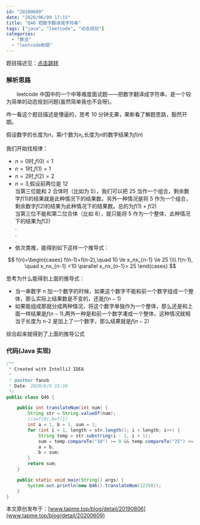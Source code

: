 ```yaml
---
id: "20200609"
date: "2020/06/09 17:15"
title: "Q46 把数字翻译成字符串"
tags: ["java", "leetcode", "动态规划"]
categories:
  - "算法"
  - "leetcode刷题"
---
```


题目描述见：[点击跳转](https://leetcode-cn.com/problems/ba-shu-zi-fan-yi-cheng-zi-fu-chuan-lcof/)

### 解析思路

&emsp;&emsp;leetcode 中国中的一个中等难度面试题——把数字翻译成字符串，是一个较为简单的动态规划问题(虽然简单我也不会呀)。

咋一看这个题目描述是懵逼的，思考 10 分钟无果，果断看了解题思路，豁然开朗。

假设数字的长度为$n$，第$i$个数为$x_i$,长度为$n$的数字结果为$f(n)$

我们开始找规律：

<!-- more -->

- $n=0$时,$f(0)=1$
- $n=1$时,$f(1)=1$
- $n=2$时,$f(2)=2$
- $n=3$,假设前两位是 12  
  当第三位能和 2 合体时（比如为 5），我们可以把 25 当作一个组合，剩余数字$f(1)$的结果就是此种情况下的结果数。另外一种情况是将 5 作为一个组合，剩余数字$f(2)$的结果为此种情况下的结果数。总的为$f(1)+f(2)$  
  当第三位不能和第二位合体（比如 8），就只能将 5 作为一个整体，此种情况下的结果为$f(2)$  
  .  
  .  
  .
- 依次类推，能得到如下这样一个推导式：

$$
f(n)=\begin{cases}
f(n-1)+f(n-2),\quad 10 \le x_nx_{n-1} \le 25 \\\\
f(n-1), \quad x_nx_{n-1} <10 \parallel x_nx_{n-1}> 25
\end{cases}
$$

思考为什么能得到上面的推导式：

- 当一串数字 n 加一个数字的时候，如果这个数字不能和前一个数字组成一个整体，那么实际上结果数是不变的，还是$f(n-1)$
- 如果能组成那就分成两种情况，将这个数字单独作为一个整体，那么还是和上面一样结果是$f(n-1)$,两外一种是和前一个数字凑成一个整体，这种情况就相当于长度为 n-2 是加上了一个数字，那么结果就是$f(n-2)$

综合起来就得到了上面的推导公式

### 代码(Java 实现)

```java
/**
 * Created with IntelliJ IDEA
 *
 * @author fanxb
 * Date: 2020/6/9 15:10
 */
public class Q46 {

    public int translateNum(int num) {
        String str = String.valueOf(num);
        //a=f(0),b=f(1)
        int a = 1, b = 1, sum = 1;
        for (int i = 1, length = str.length(); i < length; i++) {
            String temp = str.substring(i - 1, i + 1);
            sum = temp.compareTo("10") >= 0 && temp.compareTo("25") <= 0 ? a + b : b;
            a = b;
            b = sum;
        }
        return sum;
    }

    public static void main(String[] args) {
        System.out.println(new Q46().translateNum(12258));
    }
}
```

本文原创发布于：[www.tapme.top/blog/detail/20190806](www.tapme.top/blog/detail/20200609)
